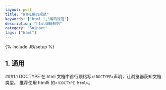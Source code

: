 ```yaml
---
layout: post
title: "HTML编码规范"
keywords: ["html ","编码规范"]
description: "html编码规则"
category: "Snippet"
tags: ["html"]
---
```

{% include JB/setup %}

## 1. 通用 ##

###1.1 DOCTYPE
在 html 文档中首行顶格写`<!DOCTYPE>`声明，让浏览器获知文档类型。
推荐使用 html5 的`<!DOCTYPE html>`。
